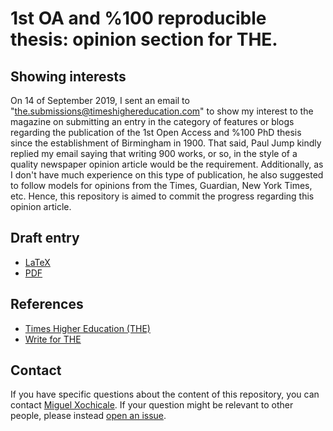 # 1st OA and %100 reproducible thesis: opinion section for THE.

## Showing interests 
On 14 of September 2019, I sent an email to "the.submissions@timeshighereducation.com" 
to show my interest to the magazine on submitting an entry in the category of features 
or blogs regarding the publication of the 1st Open Access and %100 PhD thesis since the 
establishment of Birmingham in 1900.
That said, Paul Jump kindly replied my email saying that writing 900 works, or so, 
in the style of a quality newspaper opinion article would be the requirement. 
Additionally, as I don't have much experience on this type of publication, he also 
suggested to follow models for opinions from the Times, Guardian, New York Times, etc.
Hence, this repository is aimed to commit the progress regarding this opinion article.

## Draft entry
* [LaTeX](doc/entry.tex)
* [PDF](doc/entry.pdf)


## References
* [Times Higher Education (THE)][THE]
* [Write for THE][wTHE]

[THE]: https://www.timeshighereducation.com
[wTHE]: https://www.timeshighereducation.com/write-times-higher-education


## Contact 
If you have specific questions about the content of this repository, you can contact 
[Miguel Xochicale](mailto:perez.xochicale@gmail.com?subject="[the2020-OAPHD]"). 
If your question might be relevant to other people, please instead 
[open an issue](https://github.com/mxochicale/the2020/issues).

